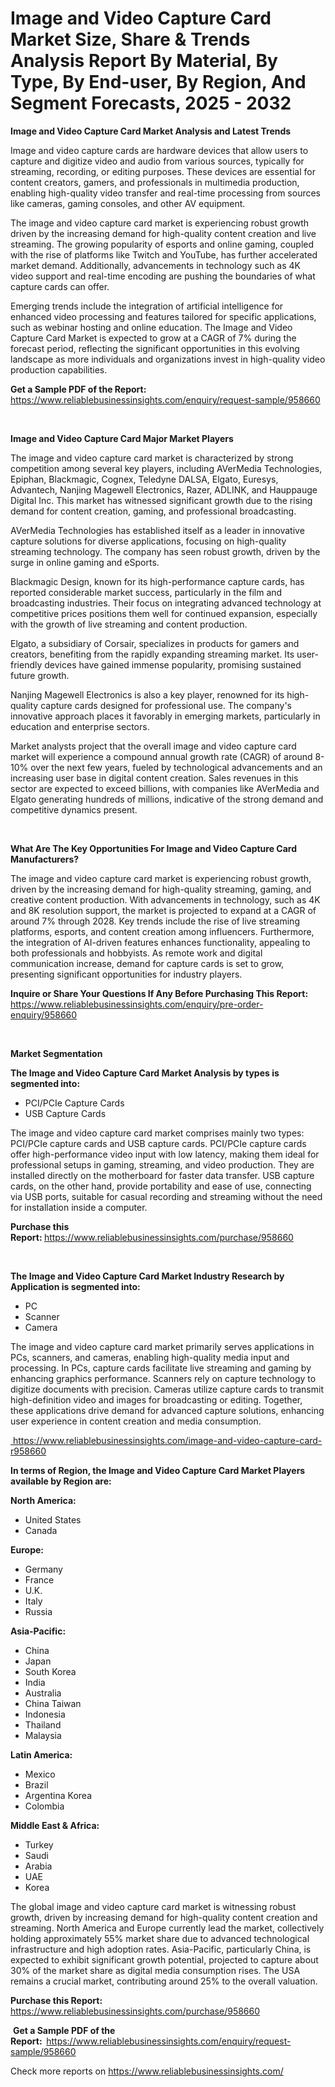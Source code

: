 <p><h1>Image and Video Capture Card Market Size, Share & Trends Analysis Report By Material, By Type, By End-user, By Region, And Segment Forecasts, 2025 - 2032</h1></p><p><strong>Image and Video Capture Card Market Analysis and Latest Trends</strong></p>
<p><p>Image and video capture cards are hardware devices that allow users to capture and digitize video and audio from various sources, typically for streaming, recording, or editing purposes. These devices are essential for content creators, gamers, and professionals in multimedia production, enabling high-quality video transfer and real-time processing from sources like cameras, gaming consoles, and other AV equipment.</p><p>The image and video capture card market is experiencing robust growth driven by the increasing demand for high-quality content creation and live streaming. The growing popularity of esports and online gaming, coupled with the rise of platforms like Twitch and YouTube, has further accelerated market demand. Additionally, advancements in technology such as 4K video support and real-time encoding are pushing the boundaries of what capture cards can offer. </p><p>Emerging trends include the integration of artificial intelligence for enhanced video processing and features tailored for specific applications, such as webinar hosting and online education. The Image and Video Capture Card Market is expected to grow at a CAGR of 7% during the forecast period, reflecting the significant opportunities in this evolving landscape as more individuals and organizations invest in high-quality video production capabilities.</p></p>
<p><strong>Get a Sample PDF of the Report:&nbsp;</strong> <a href="https://www.reliablebusinessinsights.com/enquiry/request-sample/958660?utm_campaign=2099&utm_medium=2&utm_source=Github&utm_content=ia&utm_term=21032025&utm_id=image-and-video-capture-card">https://www.reliablebusinessinsights.com/enquiry/request-sample/958660</a></p>
<p>&nbsp;</p>
<p><strong>Image and Video Capture Card Major Market Players</strong></p>
<p><p>The image and video capture card market is characterized by strong competition among several key players, including AVerMedia Technologies, Epiphan, Blackmagic, Cognex, Teledyne DALSA, Elgato, Euresys, Advantech, Nanjing Magewell Electronics, Razer, ADLINK, and Hauppauge Digital Inc. This market has witnessed significant growth due to the rising demand for content creation, gaming, and professional broadcasting.</p><p>AVerMedia Technologies has established itself as a leader in innovative capture solutions for diverse applications, focusing on high-quality streaming technology. The company has seen robust growth, driven by the surge in online gaming and eSports.</p><p>Blackmagic Design, known for its high-performance capture cards, has reported considerable market success, particularly in the film and broadcasting industries. Their focus on integrating advanced technology at competitive prices positions them well for continued expansion, especially with the growth of live streaming and content production. </p><p>Elgato, a subsidiary of Corsair, specializes in products for gamers and creators, benefiting from the rapidly expanding streaming market. Its user-friendly devices have gained immense popularity, promising sustained future growth.</p><p>Nanjing Magewell Electronics is also a key player, renowned for its high-quality capture cards designed for professional use. The company's innovative approach places it favorably in emerging markets, particularly in education and enterprise sectors.</p><p>Market analysts project that the overall image and video capture card market will experience a compound annual growth rate (CAGR) of around 8-10% over the next few years, fueled by technological advancements and an increasing user base in digital content creation. Sales revenues in this sector are expected to exceed billions, with companies like AVerMedia and Elgato generating hundreds of millions, indicative of the strong demand and competitive dynamics present.</p></p>
<p>&nbsp;</p>
<p><strong>What Are The Key Opportunities For Image and Video Capture Card Manufacturers?</strong></p>
<p><p>The image and video capture card market is experiencing robust growth, driven by the increasing demand for high-quality streaming, gaming, and creative content production. With advancements in technology, such as 4K and 8K resolution support, the market is projected to expand at a CAGR of around 7% through 2028. Key trends include the rise of live streaming platforms, esports, and content creation among influencers. Furthermore, the integration of AI-driven features enhances functionality, appealing to both professionals and hobbyists. As remote work and digital communication increase, demand for capture cards is set to grow, presenting significant opportunities for industry players.</p></p>
<p><strong>Inquire or Share Your Questions If Any Before Purchasing This Report:</strong> <a href="https://www.reliablebusinessinsights.com/enquiry/pre-order-enquiry/958660?utm_campaign=2099&utm_medium=2&utm_source=Github&utm_content=ia&utm_term=21032025&utm_id=image-and-video-capture-card">https://www.reliablebusinessinsights.com/enquiry/pre-order-enquiry/958660</a></p>
<p>&nbsp;</p>
<p><strong>Market Segmentation</strong></p>
<p><strong>The Image and Video Capture Card Market Analysis by types is segmented into:</strong></p>
<p><ul><li>PCI/PCIe Capture Cards</li><li>USB Capture Cards</li></ul></p>
<p><p>The image and video capture card market comprises mainly two types: PCI/PCIe capture cards and USB capture cards. PCI/PCIe capture cards offer high-performance video input with low latency, making them ideal for professional setups in gaming, streaming, and video production. They are installed directly on the motherboard for faster data transfer. USB capture cards, on the other hand, provide portability and ease of use, connecting via USB ports, suitable for casual recording and streaming without the need for installation inside a computer.</p></p>
<p><strong>Purchase this Report:&nbsp;</strong><a href="https://www.reliablebusinessinsights.com/purchase/958660?utm_campaign=2099&utm_medium=2&utm_source=Github&utm_content=ia&utm_term=21032025&utm_id=image-and-video-capture-card">https://www.reliablebusinessinsights.com/purchase/958660</a></p>
<p>&nbsp;</p>
<p><strong>The Image and Video Capture Card Market Industry Research by Application is segmented into:</strong></p>
<p><ul><li>PC</li><li>Scanner</li><li>Camera</li></ul></p>
<p><p>The image and video capture card market primarily serves applications in PCs, scanners, and cameras, enabling high-quality media input and processing. In PCs, capture cards facilitate live streaming and gaming by enhancing graphics performance. Scanners rely on capture technology to digitize documents with precision. Cameras utilize capture cards to transmit high-definition video and images for broadcasting or editing. Together, these applications drive demand for advanced capture solutions, enhancing user experience in content creation and media consumption.</p></p>
<p><a href="https://www.reliablebusinessinsights.com/image-and-video-capture-card-r958660?utm_campaign=2099&utm_medium=2&utm_source=Github&utm_content=ia&utm_term=21032025&utm_id=image-and-video-capture-card">&nbsp;https://www.reliablebusinessinsights.com/image-and-video-capture-card-r958660</a></p>
<p><strong>In terms of Region, the Image and Video Capture Card Market Players available by Region are:</strong></p>
<p>
    <p> <strong> North America: </strong>
        <ul>
            <li>United States</li>
            <li>Canada</li>
        </ul>
        </p> 
    <p> <strong> Europe: </strong>
        <ul>
            <li>Germany</li>
            <li>France</li>
            <li>U.K.</li>
            <li>Italy</li>
            <li>Russia</li>
        </ul>
        </p> 
    <p> <strong> Asia-Pacific: </strong>
        <ul>
            <li>China</li>
            <li>Japan</li>
            <li>South Korea</li>
            <li>India</li>
            <li>Australia</li>
            <li>China Taiwan</li>
            <li>Indonesia</li>
            <li>Thailand</li>
            <li>Malaysia</li>
        </ul>
        </p> 
    <p> <strong> Latin America: </strong>
        <ul>
            <li>Mexico</li>
            <li>Brazil</li>
            <li>Argentina Korea</li>
            <li>Colombia</li>
        </ul>
        </p> 
    <p> <strong> Middle East & Africa: </strong>
        <ul>
            <li>Turkey</li>
            <li>Saudi</li>
            <li>Arabia</li>
            <li>UAE</li>
            <li>Korea</li>
        </ul>
    </p>
    </p>
<p><p>The global image and video capture card market is witnessing robust growth, driven by increasing demand for high-quality content creation and streaming. North America and Europe currently lead the market, collectively holding approximately 55% market share due to advanced technological infrastructure and high adoption rates. Asia-Pacific, particularly China, is expected to exhibit significant growth potential, projected to capture about 30% of the market share as digital media consumption rises. The USA remains a crucial market, contributing around 25% to the overall valuation.</p></p>
<p><strong>Purchase this Report: </strong><a href="https://www.reliablebusinessinsights.com/purchase/958660?utm_campaign=2099&utm_medium=2&utm_source=Github&utm_content=ia&utm_term=21032025&utm_id=image-and-video-capture-card">https://www.reliablebusinessinsights.com/purchase/958660</a></p>
<p>&nbsp;<strong>Get a Sample PDF of the Report:&nbsp;&nbsp;</strong><a href="https://www.reliablebusinessinsights.com/enquiry/request-sample/958660?utm_campaign=2099&utm_medium=2&utm_source=Github&utm_content=ia&utm_term=21032025&utm_id=image-and-video-capture-card">https://www.reliablebusinessinsights.com/enquiry/request-sample/958660</a></p>
<p><strong></strong></p>
<p>Check more reports on <a href="https://www.reliablebusinessinsights.com/?utm_campaign=2099&utm_medium=2&utm_source=Github&utm_content=ia&utm_term=21032025&utm_id=image-and-video-capture-card">https://www.reliablebusinessinsights.com/</a></p>